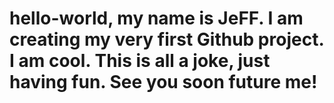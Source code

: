 # hello-world, my name is JeFF. I am creating my very first Github project. I am cool. This is all a joke, just having fun. See you soon future me!

